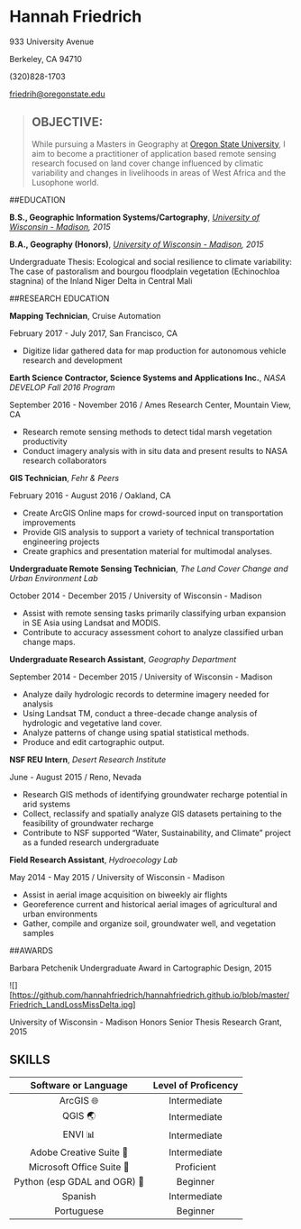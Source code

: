 # Hannah Friedrich

933 University Avenue

Berkeley, CA 94710

(320)828-1703

friedrih@oregonstate.edu

> ## OBJECTIVE: 
>
> While pursuing a Masters in Geography at [Oregon State University][], I aim to become a practitioner of application based remote sensing research focused on land cover change influenced by climatic variability and changes in livelihoods in areas of West Africa and the Lusophone world. 

##EDUCATION

**B.S., Geographic Information Systems/Cartography**, *[University of Wisconsin - Madison][], 2015*

**B.A., Geography (Honors)**, *[University of Wisconsin - Madison][], 2015*

Undergraduate Thesis: Ecological and social resilience to climate variability: The case of pastoralism and bourgou floodplain vegetation (Echinochloa stagnina) of the Inland Niger Delta in Central Mali

##RESEARCH EDUCATION

**Mapping Technician**, Cruise Automation

February 2017 - July 2017, San Francisco, CA

*  Digitize lidar gathered data for map production for autonomous vehicle research and development 

**Earth Science Contractor, Science Systems and Applications Inc.**, *NASA DEVELOP Fall 2016 Program*

September 2016 - November 2016 / Ames Research Center, Mountain View, CA

* Research remote sensing methods to detect tidal marsh vegetation productivity
* Conduct imagery analysis with in situ data and present results to NASA research collaborators

**GIS Technician**, *Fehr & Peers*

February 2016 - August 2016 / Oakland, CA

* Create ArcGIS Online maps for crowd-sourced input on transportation improvements
* Provide GIS analysis to support a variety of technical transportation engineering projects
* Create graphics and presentation material for multimodal analyses.

**Undergraduate Remote Sensing Technician**, *The Land Cover Change and Urban Environment Lab*

October 2014 - December 2015 / University of Wisconsin - Madison

* Assist with remote sensing tasks primarily classifying urban expansion in SE Asia using Landsat and MODIS.
* Contribute to accuracy assessment cohort to analyze classified urban change maps.

**Undergraduate Research Assistant**, *Geography Department*

September 2014 - December 2015 / University of Wisconsin - Madison

* Analyze daily hydrologic records to determine imagery needed for analysis
* Using Landsat TM, conduct a three-decade change analysis of hydrologic and vegetative land cover.
* Analyze patterns of change using spatial statistical methods. 
* Produce and edit cartographic output.

**NSF REU Intern**, *Desert Research Institute*

June - August 2015 / Reno, Nevada

* Research GIS methods of identifying groundwater recharge potential in arid systems 
* Collect, reclassify and spatially analyze GIS datasets pertaining to the feasibility of groundwater recharge
* Contribute to NSF supported “Water, Sustainability, and Climate” project as a funded research undergraduate

**Field Research Assistant**, *Hydroecology Lab*

May 2014 - May 2015 / University of Wisconsin - Madison

* Assist in aerial image acquisition on biweekly air flights
* Georeference current and historical aerial images of agricultural and urban environments
* Gather, compile and organize soil, groundwater well, and vegetation samples

##AWARDS

Barbara Petchenik Undergraduate Award in Cartographic Design, 2015

![][https://github.com/hannahfriedrich/hannahfriedrich.github.io/blob/master/Friedrich_LandLossMissDelta.jpg]

University of Wisconsin - Madison Honors Senior Thesis Research Grant, 2015

## SKILLS

|        Software or Language        | Level of Proficency |
| :--------------------------------: | :-----------------: |
|   ArcGIS :globe_with_meridians:    |    Intermediate     |
|         QGIS :earth_asia:          |    Intermediate     |
|         ENVI  :bar_chart:          |    Intermediate     |
|    Adobe Creative Suite  :art:     |    Intermediate     |
|  Microsoft Office Suite :scroll:   |     Proficient      |
| Python (esp GDAL and OGR) :dragon: |      Beginner       |
|              Spanish               |    Intermediate     |
|             Portuguese             |      Beginner       |



[University of Wisconsin - Madison]: http://www.wisc.edu/
[Oregon State University]: http://oregonstate.edu/

